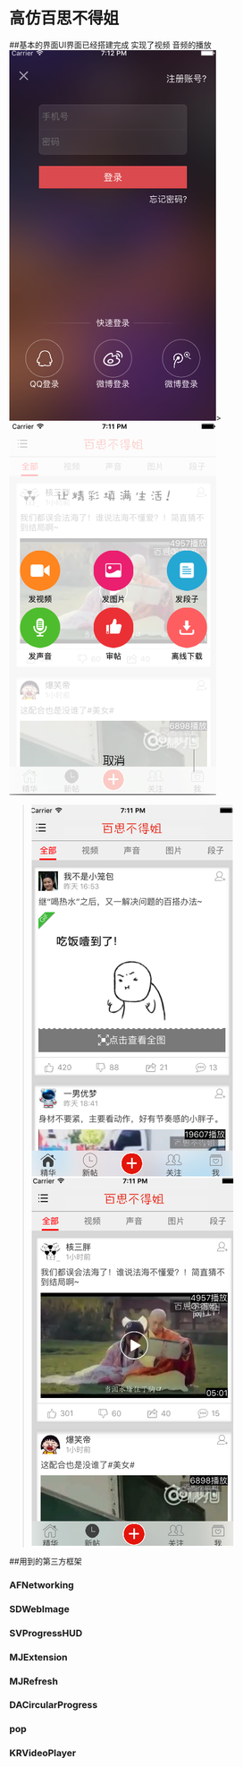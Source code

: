 # 高仿百思不得姐

##基本的界面UI界面已经搭建完成 实现了视频 音频的播放
![Aaron Swartz](https://raw.githubusercontent.com/flys66/qch/master/image/care.png)> 
![Aaron Swartz](https://github.com/flys66/qch/blob/master/image/login.png) 
> ![Aaron Swartz](https://github.com/flys66/qch/blob/master/image/home.png)   
![Aaron Swartz](https://github.com/flys66/qch/blob/master/image/new.png)

##用到的第三方框架
### AFNetworking
### SDWebImage
### SVProgressHUD
### MJExtension
### MJRefresh
### DACircularProgress
### pop

### KRVideoPlayer
